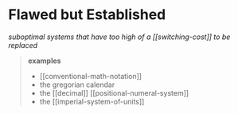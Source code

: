 # Flawed but Established

_suboptimal systems that have too high of a [[switching-cost]] to be replaced_

> **examples**
>
> - [[conventional-math-notation]]
> - the gregorian calendar
> - the [[decimal]] [[positional-numeral-system]]
> - the [[imperial-system-of-units]]
